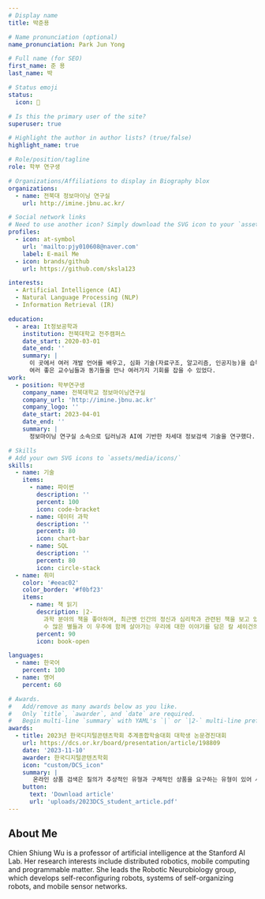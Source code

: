 ```yaml
---
# Display name
title: 박준용

# Name pronunciation (optional)
name_pronunciation: Park Jun Yong

# Full name (for SEO)
first_name: 준 용
last_name: 박

# Status emoji
status:
  icon: 🤔

# Is this the primary user of the site?
superuser: true

# Highlight the author in author lists? (true/false)
highlight_name: true

# Role/position/tagline
role: 학부 연구생

# Organizations/Affiliations to display in Biography blox
organizations:
  - name: 전북대 정보마이닝 연구실
    url: http://imine.jbnu.ac.kr/

# Social network links
# Need to use another icon? Simply download the SVG icon to your `assets/media/icons/` folder.
profiles:
  - icon: at-symbol
    url: 'mailto:pjy010608@naver.com'
    label: E-mail Me
  - icon: brands/github
    url: https://github.com/sksla123

interests:
  - Artificial Intelligence (AI)
  - Natural Language Processing (NLP)
  - Information Retrieval (IR)

education:
  - area: It정보공학과
    institution: 전북대학교 전주캠퍼스
    date_start: 2020-03-01
    date_end: ''
    summary: |
      이 곳에서 여러 개발 언어를 배우고, 심화 기술(자료구조, 알고리즘, 인공지능)을 습득했다.
      여러 좋은 교수님들과 동기들을 만나 여러가지 기회를 잡을 수 있었다.
work:
  - position: 학부연구생
    company_name: 전북대학교 정보마이닝연구실
    company_url: 'http://imine.jbnu.ac.kr'
    company_logo: ''
    date_start: 2023-04-01
    date_end: ''
    summary: |
      정보마이닝 연구실 소속으로 딥러닝과 AI에 기반한 차세대 정보검색 기술을 연구했다.

# Skills
# Add your own SVG icons to `assets/media/icons/`
skills:
  - name: 기술
    items:
      - name: 파이썬
        description: ''
        percent: 100
        icon: code-bracket
      - name: 데이터 과학
        description: ''
        percent: 80
        icon: chart-bar
      - name: SQL
        description: ''
        percent: 80
        icon: circle-stack
  - name: 취미
    color: '#eeac02'
    color_border: '#f0bf23'
    items:
      - name: 책 읽기
        description: |2-
          과학 분야의 책을 좋아하며, 최근엔 인간의 정신과 심리학과 관련된 책을 보고 있다.
          수 많은 별들과 이 우주에 함께 살아가는 우리에 대한 이야기를 담은 칼 세이건의 코스모스라는 책을 좋아한다.
        percent: 90
        icon: book-open

languages:
  - name: 한국어
    percent: 100
  - name: 영어
    percent: 60

# Awards.
#   Add/remove as many awards below as you like.
#   Only `title`, `awarder`, and `date` are required.
#   Begin multi-line `summary` with YAML's `|` or `|2-` multi-line prefix and indent 2 spaces below.
awards:
  - title: 2023년 한국디지털콘텐츠학회 추계종합학술대회 대학생 논문경진대회
    url: https://dcs.or.kr/board/presentation/article/198809
    date: '2023-11-10'
    awarder: 한국디지털콘텐츠학회
    icon: "custom/DCS_icon"
    summary: |
       온라인 상품 검색은 질의가 추상적인 유형과 구체적인 상품을 요구하는 유형이 있어 사용자의 요구에 적합한 결과를 제시하기가 일반 정보검색에 비해 어려운 점이 있다. 또한 질의에 오타와 다국어, 상품코드를 포함하고 있어 이를 다뤄야 하는 문제를 포함하고 있다. 본 연구에서는 질의유형을 분석하는 방법을 제안하고, 그 분석에 따라 상품 문서 결과에 대한 딥러닝 기반 재순위화 적용 여부를 판단하는 방법을 제안한다. 최근 우수한 성능을 보이는 딥러닝 모델 DeBERTa를 이용하여 질의와 적합 문서에 대한 학습을 통해서 재순위화를 수행한다. 상품의 속성정보를 특별 정보로 처리함으로써 학습 효과를 높이도록 하였다. 국제정보검색 평가대회인 TREC2023 상품 검색 트랙에서 제공한 데이터를 활용한 평가에서 제안한 방법이 정보검색 기본 모델(BM25)에 비해 ndcg 기준 12.4% 성능이 향상됨을 확인하였다.
    button:
      text: 'Download article'
      url: 'uploads/2023DCS_student_article.pdf'
---
```


## About Me

Chien Shiung Wu is a professor of artificial intelligence at the Stanford AI Lab. Her research interests include distributed robotics, mobile computing and programmable matter. She leads the Robotic Neurobiology group, which develops self-reconfiguring robots, systems of self-organizing robots, and mobile sensor networks.

